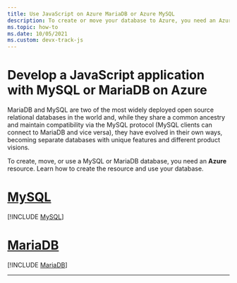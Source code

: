 ```yaml
---
title: Use JavaScript on Azure MariaDB or Azure MySQL
description: To create or move your database to Azure, you need an Azure resource. 
ms.topic: how-to
ms.date: 10/05/2021
ms.custom: devx-track-js
---
```


# Develop a JavaScript application with MySQL or MariaDB on Azure

MariaDB and MySQL are two of the most widely deployed open source relational databases in the world and, while they share a common ancestry and maintain compatibility via the MySQL protocol (MySQL clients can connect to MariaDB and vice versa), they have evolved in their own ways, becoming separate databases with unique features and different product visions.

To create, move, or use a MySQL or MariaDB database, you need an **Azure** resource. Learn how to create the resource and use your database.

# [MySQL](#tab/MySQL)

[!INCLUDE [MySQL](../includes/use-mysql-db.md)]

# [MariaDB](#tab/MariaDB)

[!INCLUDE [MariaDB](../includes/use-mariadb.md)]

---